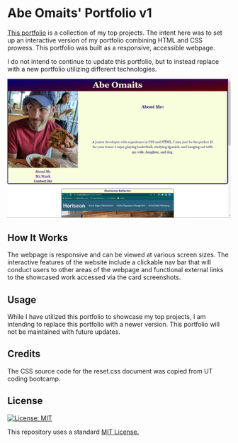 # Abe Omaits' Portfolio v1
[This portfolio](https://aomaits.github.io/portfolio-1/) is a collection of my top projects. The intent here was to set up an interactive version of my portfolio combining HTML and CSS prowess. This portfolio was built as a responsive, accessible webpage. 

I do not intend to continue to update this portfolio, but to instead replace with a new portfolio utilizing different technologies. 

![Portfolio Screenshot](/assets/snip_of_sight.jpg "Portfolio Snip")

## How It Works
The webpage is responsive and can be viewed at various screen sizes. The interactive features of the website include a clickable nav bar that will conduct users to other areas of the webpage and functional external links to the showcased work accessed via the card screenshots. 

## Usage
While I have utilized this portfolio to showcase my top projects, I am intending to replace this portfolio with a newer version. This portfolio will not be maintained with future updates.

## Credits
The CSS source code for the reset.css document was copied from UT coding bootcamp. 

## License    
[![License: MIT](https://img.shields.io/badge/License-MIT-yellow.svg)](https://opensource.org/licenses/MIT)


This repository uses a standard [MIT License.](https://github.com/aomaits/portfolio-1/blob/main/LICENSE)